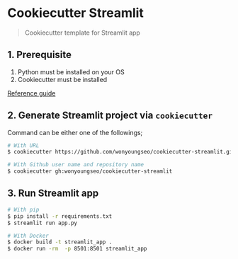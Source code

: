 # Cookiecutter Streamlit

> Cookiecutter template for Streamlit app

## 1. Prerequisite

1. Python must be installed on your OS
2. Cookiecutter must be installed

[Reference guide](https://cookiecutter.readthedocs.io/en/2.1.1/installation.html#)

## 2. Generate Streamlit project via `cookiecutter`

Command can be either one of the followings;

```bash
# With URL
$ cookiecutter https://github.com/wonyoungseo/cookiecutter-streamlit.git

# With Github user name and repository name
$ cookiecutter gh:wonyoungseo/cookiecutter-streamlit
```

## 3. Run Streamlit app

```bash
# With pip
$ pip install -r requirements.txt
$ streamlit run app.py
```

```bash
# With Docker
$ docker build -t streamlit_app .
$ docker run -rm  -p 8501:8501 streamlit_app
```
